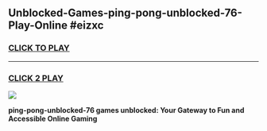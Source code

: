 
## Unblocked-Games-ping-pong-unblocked-76-Play-Online #eizxc
<h3>
<a href="https://news.freeplayer.one?title=ping-pong-unblocked-76&ref=3">CLICK TO PLAY</a></h3>
<hr>

<h3>
<a href="https://news.freeplayer.one?title=ping-pong-unblocked-76&ref=3">CLICK 2 PLAY</a>
  
</h3>

<a href="https://news.freeplayer.one?title=ping-pong-unblocked-76&ref=3"><img src="https://clearcache.store/games.png"></a>


**ping-pong-unblocked-76 games unblocked: Your Gateway to Fun and Accessible Online Gaming**

